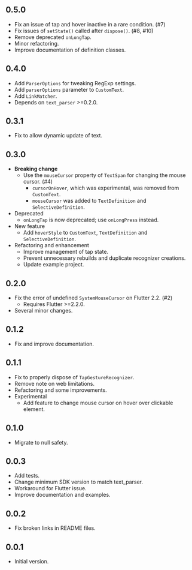 ## 0.5.0

- Fix an issue of tap and hover inactive in a rare condition. (#7)
- Fix issues of `setState()` called after `dispose()`. (#8, #10)
- Remove deprecated `onLongTap`.
- Minor refactoring.
- Improve documentation of definition classes.

## 0.4.0

- Add `ParserOptions` for tweaking RegExp settings.
- Add `parserOptions` parameter to `CustomText`.
- Add `LinkMatcher`.
- Depends on `text_parser` >=0.2.0.

## 0.3.1

- Fix to allow dynamic update of text.

## 0.3.0

- **Breaking change**
    - Use the `mouseCursor` property of `TextSpan` for changing the mouse cursor. (#4)
        - `cursorOnHover`, which was experimental, was removed from `CustomText`.
        - `mouseCursor` was added to `TextDefinition` and `SelectiveDefinition`.
- Deprecated
    - `onLongTap` is now deprecated; use `onLongPress` instead.
- New feature
    - Add `hoverStyle` to `CustomText`, `TextDefinition` and `SelectiveDefinition`.
- Refactoring and enhancement
    - Improve management of tap state.
    - Prevent unnecessary rebuilds and duplicate recognizer creations.
    - Update example project.

## 0.2.0

- Fix the error of undefined `SystemMouseCursor` on Flutter 2.2. (#2)
    - Requires Flutter >=2.2.0.
- Several minor changes.

## 0.1.2

- Fix and improve documentation.

## 0.1.1

- Fix to properly dispose of `TapGestureRecognizer`.
- Remove note on web limitations.
- Refactoring and some improvements.
- Experimental
    - Add feature to change mouse cursor on hover over clickable element.

## 0.1.0

- Migrate to null safety.

## 0.0.3

- Add tests.
- Change minimum SDK version to match text_parser.
- Workaround for Flutter issue.
- Improve documentation and examples.

## 0.0.2

- Fix broken links in README files.

## 0.0.1

- Initial version.
